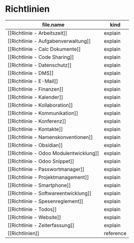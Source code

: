 # Richtlinien

| file.name                              | kind      |
| -------------------------------------- | --------- |
| [[Richtlinie - Arbeitszeit]]           | explain   |
| [[Richtlinie - Aufgabenverwaltung]]    | explain   |
| [[Richtlinie - Calc Dokumente]]        | explain   |
| [[Richtlinie - Code Sharing]]          | explain   |
| [[Richtlinie - Datenschutz]]           | explain   |
| [[Richtlinie - DMS]]                   | explain   |
| [[Richtlinie - E-Mail]]                | explain   |
| [[Richtlinie - Finanzen]]              | explain   |
| [[Richtlinie - Kalender]]              | explain   |
| [[Richtlinie - Kollaboration]]         | explain   |
| [[Richtlinie - Kommunikation]]         | explain   |
| [[Richtlinie - Konferenz]]             | explain   |
| [[Richtlinie - Kontakte]]              | explain   |
| [[Richtlinie - Namenskonventionen]]    | explain   |
| [[Richtlinie - Obsidian]]              | explain   |
| [[Richtlinie - Odoo Modulentwicklung]] | explain   |
| [[Richtlinie - Odoo Snippet]]          | explain   |
| [[Richtlinie - Passwortmanager]]       | explain   |
| [[Richtlinie - Projektmanagement]]     | explain   |
| [[Richtlinie - Smartphone]]            | explain   |
| [[Richtlinie - Softwareentwicklung]]   | explain   |
| [[Richtlinie - Spesenreglement]]       | explain   |
| [[Richtlinie - Todos]]                 | explain   |
| [[Richtlinie - Website]]               | explain   |
| [[Richtlinie - Zeiterfassung]]         | explain   |
| [[Richtlinien]]                        | reference |
